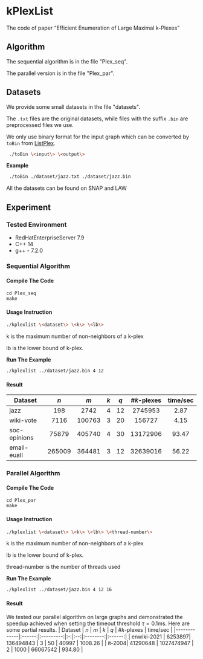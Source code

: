 # kPlexList
The code of paper “Efficient Enumeration of Large Maximal k-Plexes”

## Algorithm
The sequential algorithm is in the file "Plex_seq".

The parallel version is in the file "Plex_par".

## Datasets
We provide some small datasets in the file "datasets". 

The `.txt` files are the original datasets, while files with the suffix `.bin` are preprocessed files we use. 

We only use binary format for the input graph which can be converted by `toBin` from [ListPlex](https://github.com/joey001/ListPlex). 
```bash
 ./toBin \<input\> \<output\>
```
**Example**
```bash
 ./toBin ./dataset/jazz.txt ./dataset/jazz.bin
```
All the datasets can be found on SNAP and LAW
## Experiment
### Tested Environment
* RedHatEnterpriseServer 7.9
* C++ 14
* g++ - 7.2.0
### Sequential Algorithm
#### Compile The Code
```shell
cd Plex_seq
make
```
#### Usage Instruction
```bash
./kplexlist \<dataset\> \<k\> \<lb\>
```
k is the maximum number of non-neighbors of a k-plex

lb is the lower bound of k-plex.

**Run The Example**
```bash
./kplexlist ../dataset/jazz.bin 4 12
```
#### Result
| Dataset | $n$ | $m$ | $k$ | $q$ | #𝑘-plexes | time/sec |
|-------------|:-----:|:------:|:-:|:--:|:--------:|:-----:|
| jazz | 198| 2742 | 4 | 12 | 2745953 | 2.87 |
| wiki-vote | 7116| 100763 | 3 | 20 | 156727 | 4.15 |
| soc-epinions| 75879 | 405740 | 4 | 30 | 13172906 | 93.47 |
| email-euall| 265009 | 364481 | 3 | 12 | 32639016 | 56.22 |
### Parallel Algorithm
#### Compile The Code
```shell
cd Plex_par
make
```
#### Usage Instruction
```bash
./kplexlist \<dataset\> \<k\> \<lb\> \<thread-number\>
```
k is the maximum number of non-neighbors of a k-plex

lb is the lower bound of k-plex.

thread-number is the number of threads used

**Run The Example**
```bash
./kplexlist ../dataset/jazz.bin 4 12 16
```
#### Result
We tested our parallel algorithm on large graphs and demonstrated the speedup achieved when setting the timeout threshold $\tau=0.1 \mathrm{ms}$. Here are some partial results.
| Dataset | $n$ | $m$ | $k$ | $q$ | #𝑘-plexes | time/sec |
|-------------|:------:|:---------:|:-:|:--:|:--------:|:------:|
| enwiki-2021 | 6253897| 136494843 | 3 | 50 | 40997 | 1008.26 |
| it-2004| 41290648 | 1027474947 | 2 | 1000 | 66067542 | 934.80 |


